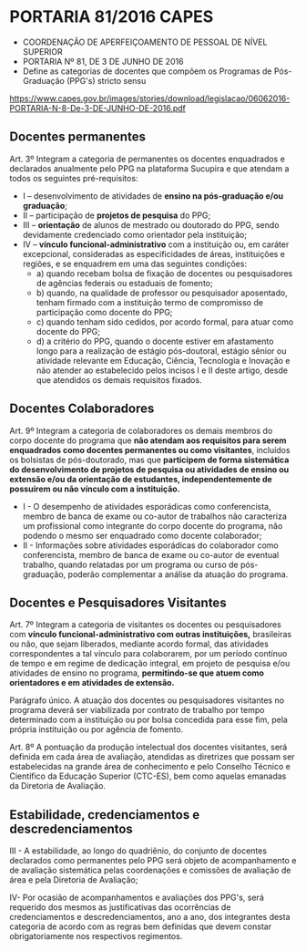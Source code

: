 # PORTARIA 81/2016 CAPES

- COORDENAÇÃO DE APERFEIÇOAMENTO DE PESSOAL DE NÍVEL SUPERIOR
- PORTARIA Nº 81, DE 3 DE JUNHO DE 2016
- Define as categorias de docentes que compõem os Programas de Pós-Graduação
(PPG's) stricto sensu

https://www.capes.gov.br/images/stories/download/legislacao/06062016-PORTARIA-N-8-De-3-DE-JUNHO-DE-2016.pdf

## Docentes permanentes


Art. 3º Integram a categoria de permanentes os docentes enquadrados e declarados anualmente pelo PPG na plataforma Sucupira e que atendam a todos os seguintes pré-requisitos:
- I – desenvolvimento de atividades de **ensino na pós-graduação e/ou graduação**;
- II – participação de **projetos de pesquisa** do PPG;
- III – **orientação** de alunos de mestrado ou doutorado do PPG, sendo devidamente
credenciado como orientador pela instituição;
- IV – **vínculo funcional-administrativo** com a instituição ou, em caráter excepcional,
consideradas as especificidades de áreas, instituições e regiões, e se enquadrem em
uma das seguintes condições:
    - a) quando recebam bolsa de fixação de docentes ou pesquisadores de agências federais ou estaduais de fomento;
    - b) quando, na qualidade de professor ou pesquisador aposentado, tenham firmado com a instituição termo de compromisso de
participação como docente do PPG;
    - c) quando tenham sido cedidos, por acordo formal, para atuar
como docente do PPG;
    - d) a critério do PPG, quando o docente estiver em afastamento longo para a realização de estágio pós-doutoral, estágio sênior ou atividade relevante em Educação, Ciência, Tecnologia e Inovação e não atender ao estabelecido pelos incisos I e II deste artigo,
desde que atendidos os demais requisitos fixados.

## Docentes Colaboradores

Art. 9º Integram a categoria de colaboradores os demais
membros do corpo docente do programa que **não atendam aos requisitos para serem enquadrados como docentes permanentes ou como visitantes**, incluídos os bolsistas de pós-doutorado, mas que **participem de forma sistemática do desenvolvimento de projetos de pesquisa ou atividades de ensino ou extensão e/ou da orientação de
estudantes, independentemente de possuírem ou não vínculo com a
instituição.**
-  I - O desempenho de atividades esporádicas como conferencista, membro de banca de exame ou co-autor de trabalhos não
caracteriza um profissional como integrante do corpo docente do
programa, não podendo o mesmo ser enquadrado como docente colaborador;
- II - Informações sobre atividades esporádicas do colaborador
como conferencista, membro de banca de exame ou co-autor de
eventual trabalho, quando relatadas por um programa ou curso de
pós-graduação, poderão complementar a análise da atuação do programa.

## Docentes e Pesquisadores Visitantes

Art. 7º Integram a categoria de visitantes os docentes ou
pesquisadores com **vínculo funcional-administrativo com outras instituições,** brasileiras ou não, que sejam liberados, mediante acordo
formal, das atividades correspondentes a tal vínculo para colaborarem, por um período contínuo de tempo e em regime de dedicação
integral, em projeto de pesquisa e/ou atividades de ensino no programa, **permitindo-se que atuem como orientadores e em atividades
de extensão.**

Parágrafo único. A atuação dos docentes ou pesquisadores
visitantes no programa deverá ser viabilizada por contrato de trabalho
por tempo determinado com a instituição ou por bolsa concedida para
esse fim, pela própria instituição ou por agência de fomento.

Art. 8º A pontuação da produção intelectual dos docentes
visitantes, será definida em cada área de avaliação, atendidas as
diretrizes que possam ser estabelecidas na grande área de conhecimento e pelo Conselho Técnico e Científico da Educação Superior
(CTC-ES), bem como aquelas emanadas da Diretoria de Avaliação.

## Estabilidade, credenciamentos e descredenciamentos


III - A estabilidade, ao longo do quadriênio, do conjunto de docentes declarados como permanentes pelo PPG será objeto de
acompanhamento e de avaliação sistemática pelas coordenações e comissões de avaliação de área e pela Diretoria de Avaliação;

IV- Por ocasião de acompanhamentos e avaliações dos
PPG's, será requerido dos mesmos as justificativas das ocorrências de
credenciamentos e descredenciamentos, ano a ano, dos integrantes
desta categoria de acordo com as regras bem definidas que devem
constar obrigatoriamente nos respectivos regimentos.
